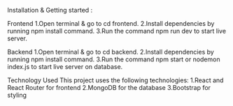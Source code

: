 Installation & Getting started :

Frontend
1.Open terminal & go to cd frontend.
2.Install dependencies by running npm install command.
3.Run the command npm run dev to start live server.

Backend
1.Open terminal & go to cd backend.
2.Install dependencies by running npm install command.
3.Run the command npm start or nodemon index.js to start live server on database.

Technology Used
This project uses the following technologies:
1.React and React Router for frontend
2.MongoDB for the database
3.Bootstrap for styling
